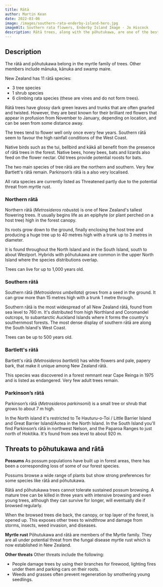 ```yaml
---
title: Rātā
author: Martin Kean
date: 2022-03-06
image: /images/southern-rata-enderby-island-hero.jpg
imageAlt: Southern rata flowers, Enderby Island Image - Jo Hiscock
description: Rātā trees, along with the pōhutukawa, are one of the best known native trees in New Zealand. Native birds benefit from rātā, but as possum numbers increase the threat to native birds and to rātā has also grown.
---
```


## Description

The rātā and pōhutukawa belong in the myrtle family of trees. Other members include mānuka, kānuka and swamp maire.

New Zealand has 11 rātā species:

- 3 tree species
- 1 shrub species
- 6 climbing rata species (these are vines and do not form trees).

Rātā trees have glossy dark green leaves and trunks that are often gnarled and twisted. However, they are best known for their brilliant red flowers that appear in profusion from November to January, depending on location, and can be seen from some distance away.

The trees tend to flower well only once every few years. Southern rātā seem to favour the high rainfall conditions of the West Coast.

Native birds such as the tui, bellbird and kākā all benefit from the presence of rātā trees in the forest. Native bees, honey bees, bats and lizards also feed on the flower nectar. Old trees provide potential roosts for bats.

The two main species of tree rātā are the northern and southern. Very few Bartlett's rātā remain. Parkinson’s rātā is a also very localised.

All rata species are currently listed as Threatened partly due to the potential threat from myrtle rust.

### Northern rātā

Northern rātā (*Metrosideros robusta*) is one of New Zealand's tallest flowering trees. It usually begins life as an epiphyte (or plant perched on a host tree) high in the forest canopy.

Its roots grow down to the ground, finally enclosing the host tree and producing a huge tree up to 40 metres high with a trunk up to 3 metres in diameter.

It is found throughout the North Island and in the South Island, south to about Westport. Hybrids with pōhutukawa are common in the upper North Island where the species distributions overlap.

Trees can live for up to 1,000 years old. 

### Southern rātā

Southern rātā (*Metrosideros umbellata*) grows from a seed in the ground. It can grow more than 15 metres high with a trunk 1 metre through.

Southern rātā is the most widespread of all New Zealand rātā, found from sea level to 760 m. It's distributed from high Northland and Coromandel outcrops, to subantarctic Auckland Islands where it forms the country's southernmost forests. The most dense display of southern rātā are along the South Island's West Coast.

Trees can be up to 500 years old.

### Bartlett's rātā
Bartlett's rātā (*Metrosideros bartletii*) has white flowers and pale, papery bark, that make it unique among New Zealand rātā.

This species was discovered in a forest remnant near Cape Reinga in 1975 and is listed as endangered. Very few adult trees remain.

### Parkinson’s rātā
Parkinson’s rātā (*Metrosideros parkinsonii*) is a small tree or shrub that grows to about 7 m high.

In the North island it's restricted to Te Hauturu-o-Toi / Little Barrier Island and Great Barrier Island/Aotea in the North Island. In the South Island you'll find Parkinson’s rātā in northwest Nelson, and the Paparoa Ranges to just north of Hokitika. It's found from sea level to about 920 m.

## Threats to pōhutukawa and rātā

**Possums**
As possum populations have built up in forest areas, there has been a corresponding loss of some of our forest species.

Possums browse a wide range of plants but show strong preferences for some species like rātā and pōhutukawa. 

Rātā and pōhutukawa trees cannot tolerate sustained possum browsing. A mature tree can be killed in three years with intensive browsing and even young trees, although they can survive for longer, will eventually die if browsed regularly.

When the browsed trees die back, the canopy, or top layer of the forest, is opened up. This exposes other trees to windthrow and damage from storms, insects, weed invasion, and diseases.

**Myrtle rust**
Pōhutukawa and rātā are members of the Myrtle family. They are all under potential threat from the fungal disease myrtle rust which is now established in New Zealand. 

**Other threats**
Other threats include the following:

- People damage trees by using their branches for firewood, lighting fires under them and parking cars on their roots.
- Weeds and grasses often prevent regeneration by smothering young seedlings.